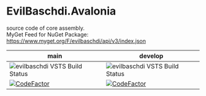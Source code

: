 # EvilBaschdi.Avalonia

source code of core assembly.\
MyGet Feed for NuGet Package: <https://www.myget.org/F/evilbaschdi/api/v3/index.json>

| main | develop |
| ------------- | ------------- |
| ![evilbaschdi VSTS Build Status](https://dev.azure.com/evilbaschdi/Main/_apis/build/status/Core/EvilBaschdi.Avalonia.Core?branchName=main) | ![evilbaschdi VSTS Build Status](https://dev.azure.com/evilbaschdi/Main/_apis/build/status/Core/EvilBaschdi.Avalonia?branchName=develop) |
| [![CodeFactor](https://www.codefactor.io/repository/github/evilbaschdi/evilbaschdi.avalonia/badge/main)](https://www.codefactor.io/repository/github/evilbaschdi/evilbaschdi.avalonia/overview/main) | [![CodeFactor](https://www.codefactor.io/repository/github/evilbaschdi/evilbaschdi.avalonia/badge/develop)](https://www.codefactor.io/repository/github/evilbaschdi/evilbaschdi.avalonia/overview/develop) |

